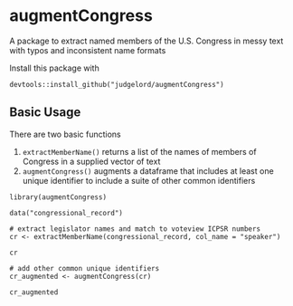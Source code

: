 # augmentCongress
A package to extract named members of the U.S. Congress in messy text with typos and inconsistent name formats

Install this package with 
```
devtools::install_github("judgelord/augmentCongress")
```

## Basic Usage

There are two basic functions
1. `extractMemberName()` returns a list of the names of members of Congress in a supplied vector of text
2. `augmentCongress()` augments a dataframe that includes at least one unique identifier to include a suite of other common identifiers

```
library(augmentCongress)

data("congressional_record")

# extract legislator names and match to voteview ICPSR numbers
cr <- extractMemberName(congressional_record, col_name = "speaker")

cr

# add other common unique identifiers
cr_augmented <- augmentCongress(cr)

cr_augmented
```
